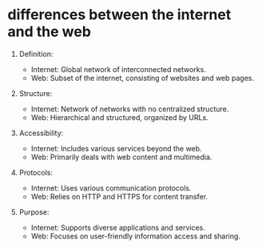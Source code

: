 # differences between the internet and the web

1. Definition: 
   - Internet: Global network of interconnected networks.
   - Web: Subset of the internet, consisting of websites and web pages.

2. Structure: 
   - Internet: Network of networks with no centralized structure.
   - Web: Hierarchical and structured, organized by URLs.

3. Accessibility:
   - Internet: Includes various services beyond the web.
   - Web: Primarily deals with web content and multimedia.

4. Protocols:
   - Internet: Uses various communication protocols.
   - Web: Relies on HTTP and HTTPS for content transfer.

5. Purpose: 
   - Internet: Supports diverse applications and services.
   - Web: Focuses on user-friendly information access and sharing.
